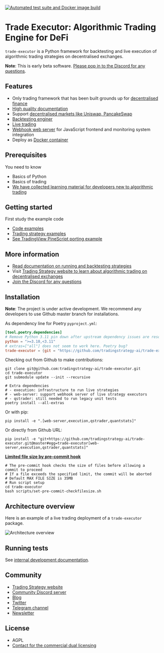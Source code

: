 [![Automated test suite and Docker image build](https://github.com/tradingstrategy-ai/trade-executor/actions/workflows/test-and-build-image.yml/badge.svg)](https://github.com/tradingstrategy-ai/trade-executor/actions/workflows/test-and-build-image.yml)

# Trade Executor: Algorithmic Trading Engine for DeFi 

`trade-executor` is a Python framework for backtesting and live execution of algorithmic trading strategies on decentralised exchanges. 

**Note**: This is early beta software. [Please pop in to the Discord for any questions](https://tradingstrategy.ai/community). 

## Features

- Only trading framework that has been built grounds up for [decentralised finance](https://tradingstrategy.ai/glossary/decentralised-finance)
- [High quality documentation](https://tradingstrategy.ai/docs/)
- Support [decentralised markets like Uniswap, PancakeSwap](https://tradingstrategy.ai/docs/overview/supported-markets.html)
- [Backtesting enginer](https://tradingstrategy.ai/docs/running/backtesting.html)
- [Live trading](https://tradingstrategy.ai/docs/running/live-trading.html)   
- [Webhook web server](https://tradingstrategy.ai/docs/running/webhook.html) for JavaScript frontend and monitoring system integration
- Deploy as [Docker container](https://tradingstrategy.ai/docs/running/cli.html)

## Prerequisites

You need to know

- Basics of Python 
- Basics of trading
- [We have collected learning material for developers new to algorithmic trading](https://tradingstrategy.ai/docs/learn/index.html)

## Getting started

First study the example code

- [Code examples](https://tradingstrategy.ai/docs/programming/code-examples/running.html)
- [Trading strategy examples](https://tradingstrategy.ai/docs/programming/code-examples/running.html)
- [See TradingView PineScript porting example](https://tradingstrategy.ai/blog/avalanche-summit-ii-workshop)

## More information

- [Read documentation on running and backtesting strategies](https://tradingstrategy.ai/docs/running/index.html)
- Visit [Trading Strategy website to learn about algorithmic trading on decentralised exchanges](https://tradingstrategy.ai)
- [Join the Discord for any questions](https://tradingstrategy.ai/community)

## Installation

**Note**: The project is under active development. We recommend any developers to use Github master branch
for installations.

As dependency line for Poetry `pyproject.yml`:

```toml
[tool.poetry.dependencies]
# Remove Python 3.11 pin down after upstream dependency issues are resolved
python = ">=3.10,<3.11"  
# extras=["all"] does not seem to work here. Poetry bug?
trade-executor = {git = "https://github.com/tradingstrategy-ai/trade-executor.git", extras = ["web-server", "execution", "quantstats", "data"], rev = "master" }
```

Checking out from Github to make contributions: 

```shell
git clone git@github.com:tradingstrategy-ai/trade-executor.git
cd trade-executor
git submodule update --init --recursive

# Extra dependencies
# - execution: infrastructure to run live strategies
# - web-server: support webhook server of live strategy executors
# - qstrader: still needed to run legacy unit tests
poetry install --all-extras
``` 

Or with pip:

```shell
pip install -e ".[web-server,execution,qstrader,quantstats]" 
```

Or directly from Github URL:

```shell
pip install -e "git+https://github.com/tradingstrategy-ai/trade-executor.git@master#egg=trade-executor[web-server,execution,qstrader,quantstats]"  
```

[**Limited file size by pre-commit hook**](scripts/pre-commit-sample/README.md)
```shell
# The pre-commit hook checks the size of files before allowing a commit to proceed
# If a file exceeds the specified limit, the commit will be aborted
# Default MAX FILE SIZE is 35MB
# Run script setup
cd trade-executor
bash scripts/set-pre-commit-checkfilesize.sh 
```

## Architecture overview

Here is an example of a live trading deployment of a `trade-executor` package.

![Architecture overview](docs/deployment-overview.drawio.svg)

## Running tests

See [internal development documentation](https://tradingstrategy.ai/docs/programming/development.html). 

## Community

- [Trading Strategy website](https://tradingstrategy.ai)
- [Community Discord server](https://tradingstrategy.ai/community#discord)
- [Blog](https://tradingstrategy.ai/blog)
- [Twitter](https://twitter.com/TradingProtocol)
- [Telegram channel](https://t.me/trading_protocol)
- [Newsletter](https://tradingstrategy.ai/newsletter)

## License 

- AGPL
- [Contact for the commercial dual licensing](https://tradingstrategy.ai/about)

